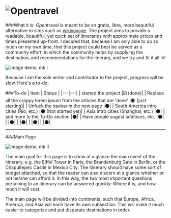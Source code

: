 ![*Open*travel](http://a.pomf.se/kvsslv.png)
==========

###What it is:
*Open*travel is meant to be an gratis, libre, more beautiful alternative to sites such as [wikivoyage](https://en.wikivoyage.org/wiki/Main_Page).  The project aims to provide a readable, beautiful, yet quick set of itineraries with approximate prices and times presented up-front. I decided that, because I am only able to do *so* much on my own time, that this project could best be served as a community effort, in which the community helps by supplying the destination, and recommendations for the itnerary, and we try and fit it all in!

![image demo, mk I](http://a.pomf.se/ygawoc.gif)

Because I am the sole writer and contributor to the project, progress will be slow. Here's a to-do:

###To-do
| Item | Status |
|---|---|
| started the project |:ballot_box_with_check: (done)|
| Replace all the crappy lorem ipsum from the articles that are 'done' |:waxing_crescent_moon: (just starting)|
| Unfuck the navbar in the new page |:new_moon:|
| South America intro cities (Rio, etc.) |:new_moon: (Not started yet)|
| Asia intro cities (Shanghai, etc.) |:new_moon:|
| add more to the To-Do section |:new_moon:|
| Have people sugest additions, etc. |:new_moon:|
|  |:new_moon:|
|  |:new_moon:|
|  |:new_moon:|
|  |:new_moon:|

----------------

###Main Page

![image demo, mk II](http://a.pomf.se/ckeoor.gif)


The main goal for this page is to show at a glance the main event of the itinerary, e.g. the Eiffel Tower in Paris, the Brandenburg Gate in Berlin, or the Chapultepec Castle in Mexico City. The itinerary should have some sort of budget attached, so that the reader can also discern at a glance whether or not he/she can afford it. In this way, the two most important questions pertaining to an itinerary can be answered quickly: Where it is, and how much it will cost.

The main page will be divided into continents, such that Europe, Africa, America, and Asia will each have its own subsection. This will make it much easier to categorize and put disparate destinations in order. 
